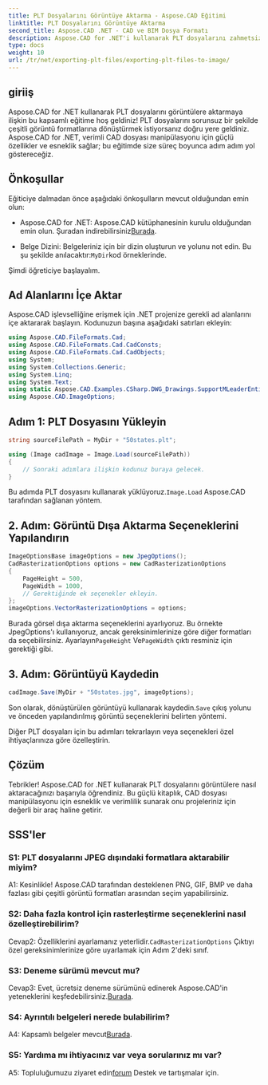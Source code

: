 ```yaml
---
title: PLT Dosyalarını Görüntüye Aktarma - Aspose.CAD Eğitimi
linktitle: PLT Dosyalarını Görüntüye Aktarma
second_title: Aspose.CAD .NET - CAD ve BIM Dosya Formatı
description: Aspose.CAD for .NET'i kullanarak PLT dosyalarını zahmetsizce görüntülere dönüştürün. CAD dosya işleme ihtiyaçlarınız için esnek seçenekleri ve kusursuz entegrasyonu keşfedin.
type: docs
weight: 10
url: /tr/net/exporting-plt-files/exporting-plt-files-to-image/
---
```

## giriiş

Aspose.CAD for .NET kullanarak PLT dosyalarını görüntülere aktarmaya ilişkin bu kapsamlı eğitime hoş geldiniz! PLT dosyalarını sorunsuz bir şekilde çeşitli görüntü formatlarına dönüştürmek istiyorsanız doğru yere geldiniz. Aspose.CAD for .NET, verimli CAD dosyası manipülasyonu için güçlü özellikler ve esneklik sağlar; bu eğitimde size süreç boyunca adım adım yol göstereceğiz.

## Önkoşullar

Eğiticiye dalmadan önce aşağıdaki önkoşulların mevcut olduğundan emin olun:

-  Aspose.CAD for .NET: Aspose.CAD kütüphanesinin kurulu olduğundan emin olun. Şuradan indirebilirsiniz[Burada](https://releases.aspose.com/cad/net/).

-  Belge Dizini: Belgeleriniz için bir dizin oluşturun ve yolunu not edin. Bu şu şekilde anılacaktır:`MyDir`kod örneklerinde.

Şimdi öğreticiye başlayalım.

## Ad Alanlarını İçe Aktar

Aspose.CAD işlevselliğine erişmek için .NET projenize gerekli ad alanlarını içe aktararak başlayın. Kodunuzun başına aşağıdaki satırları ekleyin:

```csharp
using Aspose.CAD.FileFormats.Cad;
using Aspose.CAD.FileFormats.Cad.CadConsts;
using Aspose.CAD.FileFormats.Cad.CadObjects;
using System;
using System.Collections.Generic;
using System.Linq;
using System.Text;
using static Aspose.CAD.Examples.CSharp.DWG_Drawings.SupportMLeaderEntityForDWGFormat;
using Aspose.CAD.ImageOptions;
```

## Adım 1: PLT Dosyasını Yükleyin

```csharp
string sourceFilePath = MyDir + "50states.plt";

using (Image cadImage = Image.Load(sourceFilePath))
{
    // Sonraki adımlara ilişkin kodunuz buraya gelecek.
}
```

 Bu adımda PLT dosyasını kullanarak yüklüyoruz.`Image.Load` Aspose.CAD tarafından sağlanan yöntem.

## 2. Adım: Görüntü Dışa Aktarma Seçeneklerini Yapılandırın

```csharp
ImageOptionsBase imageOptions = new JpegOptions();
CadRasterizationOptions options = new CadRasterizationOptions
{
    PageHeight = 500,
    PageWidth = 1000,
    // Gerektiğinde ek seçenekler ekleyin.
};
imageOptions.VectorRasterizationOptions = options;
```

 Burada görsel dışa aktarma seçeneklerini ayarlıyoruz. Bu örnekte JpegOptions'ı kullanıyoruz, ancak gereksinimlerinize göre diğer formatları da seçebilirsiniz. Ayarlayın`PageHeight` Ve`PageWidth` çıktı resminiz için gerektiği gibi.

## 3. Adım: Görüntüyü Kaydedin

```csharp
cadImage.Save(MyDir + "50states.jpg", imageOptions);
```

 Son olarak, dönüştürülen görüntüyü kullanarak kaydedin.`Save` çıkış yolunu ve önceden yapılandırılmış görüntü seçeneklerini belirten yöntemi.

Diğer PLT dosyaları için bu adımları tekrarlayın veya seçenekleri özel ihtiyaçlarınıza göre özelleştirin.

## Çözüm

Tebrikler! Aspose.CAD for .NET kullanarak PLT dosyalarını görüntülere nasıl aktaracağınızı başarıyla öğrendiniz. Bu güçlü kitaplık, CAD dosyası manipülasyonu için esneklik ve verimlilik sunarak onu projeleriniz için değerli bir araç haline getirir.

## SSS'ler

### S1: PLT dosyalarını JPEG dışındaki formatlara aktarabilir miyim?

A1: Kesinlikle! Aspose.CAD tarafından desteklenen PNG, GIF, BMP ve daha fazlası gibi çeşitli görüntü formatları arasından seçim yapabilirsiniz.

### S2: Daha fazla kontrol için rasterleştirme seçeneklerini nasıl özelleştirebilirim?

 Cevap2: Özelliklerini ayarlamanız yeterlidir.`CadRasterizationOptions` Çıktıyı özel gereksinimlerinize göre uyarlamak için Adım 2'deki sınıf.

### S3: Deneme sürümü mevcut mu?

 Cevap3: Evet, ücretsiz deneme sürümünü edinerek Aspose.CAD'in yeteneklerini keşfedebilirsiniz.[Burada](https://releases.aspose.com/).

### S4: Ayrıntılı belgeleri nerede bulabilirim?

 A4: Kapsamlı belgeler mevcut[Burada](https://reference.aspose.com/cad/net/).

### S5: Yardıma mı ihtiyacınız var veya sorularınız mı var?

 A5: Topluluğumuzu ziyaret edin[forum](https://forum.aspose.com/c/cad/19) Destek ve tartışmalar için.
